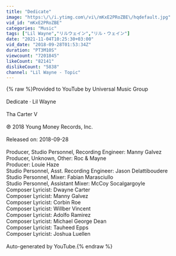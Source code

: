 ```yaml
---
title: "Dedicate"
image: "https:\/\/i.ytimg.com\/vi\/mKxE2PRoZBE\/hqdefault.jpg"
vid_id: "mKxE2PRoZBE"
categories: "Music"
tags: ["Lil Wayne","リルウェイン","リル・ウェイン"]
date: "2021-11-04T10:25:30+03:00"
vid_date: "2018-09-28T01:53:34Z"
duration: "PT3M10S"
viewcount: "7201845"
likeCount: "82141"
dislikeCount: "5838"
channel: "Lil Wayne - Topic"
---
```

{% raw %}Provided to YouTube by Universal Music Group<br /><br />Dedicate · Lil Wayne<br /><br />Tha Carter V<br /><br />℗ 2018 Young Money Records, Inc.<br /><br />Released on: 2018-09-28<br /><br />Producer, Studio  Personnel, Recording  Engineer: Manny Galvez<br />Producer, Unknown, Other: Roc &amp; Mayne<br />Producer: Louie Haze<br />Studio  Personnel, Asst.  Recording  Engineer: Jason Delattiboudere<br />Studio  Personnel, Mixer: Fabian Marasciullo<br />Studio  Personnel, Assistant  Mixer: McCoy Socalgargoyle<br />Composer  Lyricist: Dwayne Carter<br />Composer  Lyricist: Manny Galvez<br />Composer  Lyricist: Corbin Roe<br />Composer  Lyricist: Willber Vincent<br />Composer  Lyricist: Adolfo Ramirez<br />Composer  Lyricist: Michael George Dean<br />Composer  Lyricist: Tauheed Epps<br />Composer  Lyricist: Joshua Luellen<br /><br />Auto-generated by YouTube.{% endraw %}

